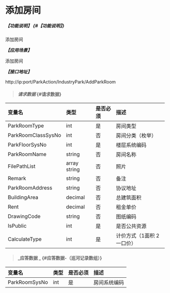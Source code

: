 # 添加房间

##### _【功能说明】_ {#【功能说明】}

添加房间

_**【应用场景】**_

添加房间

_**【接口地址】**_

http://ip:port/ParkAction/IndustryPark/AddParkRoom

> #### _请求数据_ {#请求数据}

| 变量名 | 类型 | 是否必须 | 描述 |
| :--- | :--- | :--- | :--- |
|ParkRoomType | int | 是 |房间类型|
| ParkRoomClassSysNo | int | 否 | 房间分类（枚举） |
| ParkFloorSysNo | int | 是 | 楼层系统编码 |
| ParkRoomName| string| 否 | 房间名称|
| FilePathList | array string | 否 |照片 |
| Remark | string | 否 |备注|
| ParkRoomAddress| string | 否 | 协议地址|
| BuildingArea| decimal | 否 |总建筑面积|
| Rent| decimal | 否 |租金单价|
| DrawingCode| string | 否 |图纸编码|
| IsPublic | int | 是 | 是否公共资源 |
| CalculateType| int | 是 |计价方式（1面积 2一口价） |



> #### _应答数据 _ {#应答数据-（巡河记录数组）}

| 变量名 | 类型 | 是否必须 | 描述 |
| :--- | :--- | :--- | :--- |
| ParkRoomSysNo | int | 是 | 房间系统编码 |


